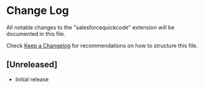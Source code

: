# Change Log

All notable changes to the "salesforcequickcode" extension will be documented in this file.

Check [Keep a Changelog](http://keepachangelog.com/) for recommendations on how to structure this file.

## [Unreleased]

- Initial release